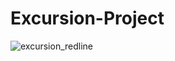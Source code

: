 # Excursion-Project



![excursion_redline](https://user-images.githubusercontent.com/116028887/235294868-593d5e33-bb02-4419-975f-7e181a5d57f1.png)

